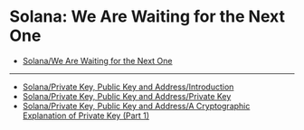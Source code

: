 # Solana: We Are Waiting for the Next One

- [Solana/We Are Waiting for the Next One](./content/foreword.md)

---

- [Solana/Private Key, Public Key and Address/Introduction](./content/prikey_introduction.md)
- [Solana/Private Key, Public Key and Address/Private Key](./content/prikey_prikey.md)
- [Solana/Private Key, Public Key and Address/A Cryptographic Explanation of Private Key (Part 1)](./content/prikey_crypto_ecdsa.md)
